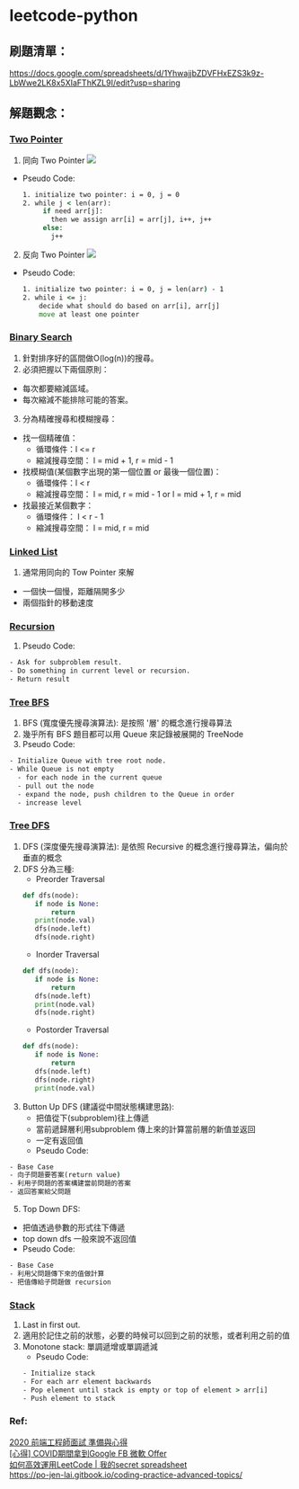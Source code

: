 # leetcode-python
## 刷題清單：  
https://docs.google.com/spreadsheets/d/1YhwajjbZDVFHxEZS3k9z-LbWwe2LK8x5XIaFThKZL9I/edit?usp=sharing  

## 解題觀念：
### [Two Pointer](https://www.youtube.com/watch?v=86GHTcY0K4I&list=PLV5qT67glKSErHD66rKTfqerMYz9OaTOs&index=2&ab_channel=%E5%9B%BE%E7%81%B5%E6%98%9F%E7%90%83TuringPlanet)
1. 同向 Two Pointer
  ![](https://i.imgur.com/dUqTY2Z.png)
  - Pseudo Code:
    ```cmd
    1. initialize two pointer: i = 0, j = 0 
    2. while j < len(arr):
         if need arr[j]:
           then we assign arr[i] = arr[j], i++, j++
         else: 
           j++
     ```
2. 反向 Two Pointer
  ![](https://i.imgur.com/FFg4oXz.png)
  -  Pseudo Code:
     ```cmd
     1. initialize two pointer: i = 0, j = len(arr) - 1
     2. while i <= j:
         decide what should do based on arr[i], arr[j]
         move at least one pointer
     ```
 
### [Binary Search](https://www.youtube.com/watch?v=j2_JW3In9PE&list=PLV5qT67glKSErHD66rKTfqerMYz9OaTOs&index=3&ab_channel=%E5%9B%BE%E7%81%B5%E6%98%9F%E7%90%83TuringPlanet)
1. 針對排序好的區間做O(log(n))的搜尋。
2. 必須把握以下兩個原則：
  - 每次都要縮減區域。
  - 每次縮減不能排除可能的答案。
3. 分為精確搜尋和模糊搜尋：
  - 找一個精確值： 
    - 循環條件：l <= r  
    - 縮減搜尋空間： l = mid + 1, r = mid - 1
  - 找模糊值(某個數字出現的第一個位置 or 最後一個位置)：
    - 循環條件：l < r  
    - 縮減搜尋空間： l = mid, r = mid - 1 or l = mid + 1, r = mid
  - 找最接近某個數字：
    - 循環條件： l < r - 1
    - 縮減搜尋空間： l = mid, r = mid 

### [Linked List](https://www.youtube.com/watch?v=0czlvlqg5xw&list=PLV5qT67glKSErHD66rKTfqerMYz9OaTOs&index=4&ab_channel=%E5%9B%BE%E7%81%B5%E6%98%9F%E7%90%83TuringPlanet)
1. 通常用同向的 Tow Pointer 來解
  - 一個快一個慢，距離隔開多少
  - 兩個指針的移動速度
 
 
### [Recursion](https://www.youtube.com/watch?v=0czlvlqg5xw&list=PLV5qT67glKSErHD66rKTfqerMYz9OaTOs&index=4&ab_channel=%E5%9B%BE%E7%81%B5%E6%98%9F%E7%90%83TuringPlanet)
1. Pseudo Code: 
  ```cmd
  - Ask for subproblem result.
  - Do something in current level or recursion.
  - Return result
  ```


### [Tree BFS](https://www.youtube.com/watch?v=jEg9AeN5a2Q&list=PLV5qT67glKSErHD66rKTfqerMYz9OaTOs&index=8&ab_channel=%E5%9B%BE%E7%81%B5%E6%98%9F%E7%90%83TuringPlanet)
1. BFS (寬度優先搜尋演算法): 是按照 '層' 的概念進行搜尋算法
2. 幾乎所有 BFS 題目都可以用 Queue 來記錄被展開的 TreeNode
3. Pseudo Code: 
  ```cmd
  - Initialize Queue with tree root node.
  - While Queue is not empty
    - for each node in the current queue
    - pull out the node
    - expand the node, push children to the Queue in order
    - increase level
  ```

### [Tree DFS](https://www.youtube.com/watch?v=5jz66VkGMCY&list=PLV5qT67glKSErHD66rKTfqerMYz9OaTOs&index=9&ab_channel=%E5%9B%BE%E7%81%B5%E6%98%9F%E7%90%83TuringPlanet)
1. DFS (深度優先搜尋演算法): 是依照 Recursive 的概念進行搜尋算法，偏向於垂直的概念
2. DFS 分為三種: 
   - Preorder Traversal
   ```python
   def dfs(node):
      if node is None:
          return
      print(node.val)
      dfs(node.left)
      dfs(node.right)
   ```
   - Inorder Traversal
   ```python
   def dfs(node):
      if node is None:
          return
      dfs(node.left)
      print(node.val)
      dfs(node.right)
   ```
   - Postorder Traversal
   ```python
   def dfs(node):
      if node is None:
          return
      dfs(node.left)
      dfs(node.right)
      print(node.val)
   ```
4. Button Up DFS (建議從中間狀態構建思路):
   - 把值從下(subproblem)往上傳遞
   - 當前遞歸層利用subproblem 傳上來的計算當前層的新值並返回
   - 一定有返回值
   - Pseudo Code: 
  ```cmd
  - Base Case
  - 向子問題要答案(return value)
  - 利用子問題的答案構建當前問題的答案
  - 返回答案給父問題
 ```
5. Top Down DFS:
  - 把值透過參數的形式往下傳遞
  - top down dfs 一般來說不返回值
  - Pseudo Code: 
  ```cmd
  - Base Case
  - 利用父問題傳下來的值做計算
  - 把值傳給子問題做 recursion
  ```
 
### [Stack](https://www.youtube.com/watch?v=D_MHAZGtByY&list=PLV5qT67glKSErHD66rKTfqerMYz9OaTOs&index=5&ab_channel=%E5%9B%BE%E7%81%B5%E6%98%9F%E7%90%83TuringPlanet)
1. Last in first out.
2. 適用於記住之前的狀態，必要的時候可以回到之前的狀態，或者利用之前的值
3. Monotone stack: 單調遞增或單調遞減
   - Pseudo Code:
   ```cmd
   - Initialize stack
   - For each arr element backwards
   - Pop element until stack is empty or top of element > arr[i]
   - Push element to stack
    ```


### Ref:   
[2020 前端工程師面試 準備與心得](https://yixuntseng-bruce.medium.com/2020%E5%89%8D%E7%AB%AF%E5%B7%A5%E7%A8%8B%E5%B8%AB%E9%9D%A2%E8%A9%A6%E5%88%86%E4%BA%ABline-17live-binance-tiktok-bytedance-a9a7e01fd613)  
[[心得] COVID期間拿到Google FB 微軟 Offer](https://www.ptt.cc/bbs/Soft_Job/M.1605589986.A.CBA.html)  
[如何高效運用LeetCode | 我的secret spreadsheet](https://www.youtube.com/watch?v=ucTL2ZdcyOs&feature=emb_title&ab_channel=AHTech)    
https://po-jen-lai.gitbook.io/coding-practice-advanced-topics/
